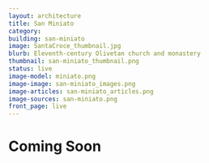 ```yaml
---
layout: architecture
title: San Miniato
category: 
building: san-miniato
image: SantaCroce_thumbnail.jpg
blurb: Eleventh-century Olivetan church and monastery
thumbnail: san-miniato_thumbnail.png
status: live
image-model: miniato.png
image-image: san-miniato_images.png
image-articles: san-miniato_articles.png
image-sources: san-miniato.png
front_page: live
---
```


# Coming Soon

